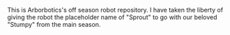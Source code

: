 This is Arborbotics's off season robot repository. I have taken the liberty of giving the robot the placeholder name of "Sprout" to go with our beloved "Stumpy" from the main season.
